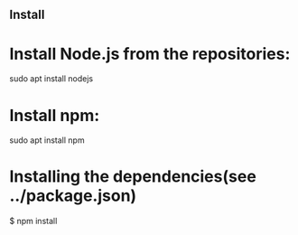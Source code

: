 ## Install

# Install Node.js from the repositories:

sudo apt install nodejs

# Install npm:

sudo apt install npm

# Installing the dependencies(see ../package.json)

$ npm install
